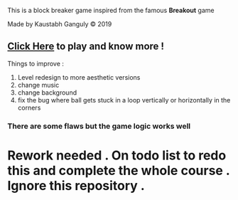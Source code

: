 This is a block breaker game inspired from the famous **Breakout** game

Made by Kaustabh Ganguly ©️ 2019

## [Click Here](https://stabgan.github.io/blockbreakergame/) to play and know more !

Things to improve :
1. Level redesign to more aesthetic versions
2. change music
3. change background
4. fix the bug where ball gets stuck in a loop vertically or horizontally in the corners

### There are some flaws but the game logic works well 

# Rework needed . On todo list to redo this and complete the whole course . Ignore this repository .
